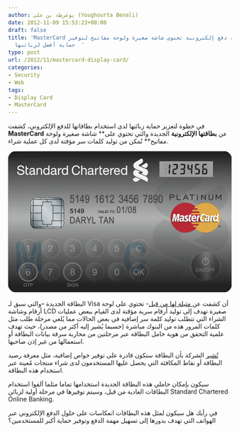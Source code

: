 ```yaml
---
author: يوغرطة بن علي (Youghourta Benali)
date: 2012-11-09 15:53:23+00:00
draft: false
title: 'MasterCard تكشف عن بطاقة دفع إلكترونية تحتوي شاشة صغيرة ولوحة مفاتيح لتوفير
  حماية أفضل لزبائنها  '
type: post
url: /2012/11/mastercard-display-card/
categories:
- Security
- Web
tags:
- Display Card
- MasterCard
---
```


في خطوة لتعزيز حماية زبائنها لدى استخدام بطاقاتها للدفع الإلكتروني، كشفت **MasterCard** عن **بطاقتها الإلكترونية** الجديدة والتي تحتوي على** شاشة صغيرة ولوحة مفاتيح** تُمكن من توليد كلمات سر مؤقتة لدى كل عملية شراء.




[![](mastercard-display-card.png)
](mastercard-display-card.png)




البطاقة الجديدة –والتي سبق لـ Visa أن كشفت عن[ مثيلة لها من قبل](http://readwrite.com/2011/11/02/new-visa-credit-card-comes-wit)- تحتوي على لوحة أرقام وشاشة LCD صغيرة تهدف إلى توليد أرقام سرية مؤقتة لدى القيام ببعض عمليات الشراء التي تتطلب توليد كلمة سر إضافية في بعض الحالات مما يُلغي مرحلة طلب مثل كلمات المرور هذه من البنوك مباشرة (حسبما يُشير إليه أكثر من مصدر)، حيث تهدف علمية التحقق من هوية حامل البطاقة عبر مرحلتين من محاربة سرقة بيانات البطاقة أو استعمالها من غير إذن صاحبها.




[تُشير](http://newsroom.mastercard.com/press-releases/mastercard-introduces-next-generation-display-card-technology-a-first-for-singapore/) الشركة بأن البطاقة ستكون قادرة على توفير خواص إضافية، مثل معرفة رصيد البطاقة أو نقاط المكافئة التي يحصل عليها المستخدمون لدى شراء منتجات مُعينة عبر استخدام هذه البطاقة.




سيكون بإمكان حاملي هذه البطاقة الجديدة استخدامها تماما مثلما ألفوا استخدام البطاقات العادية من قبل، وسيتم توفيرها في مرحلة أولية لزبائن Standard Chartered Online Banking.




في رأيك هل سيكون لمثل هذه البطاقات انعكاسات على حلول الدفع الإلكتروني عبر الهواتف التي تهدف بدورها إلى تسهيل مهمة الدفع وتوفير حماية أكبر للمستخدمين؟
